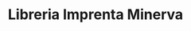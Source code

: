 ---
title: "Libreria Imprenta Minerva"
url: /la-concepcion/libreria-imprenta-minerva/
shop: general
---